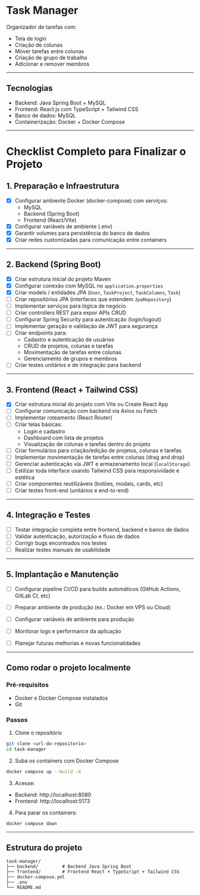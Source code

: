# Task Manager

Organizador de tarefas com:

- Tela de login  
- Criação de colunas  
- Mover tarefas entre colunas  
- Criação de grupo de trabalho  
- Adicionar e remover membros  

---

## Tecnologias

- Backend: Java Spring Boot + MySQL  
- Frontend: React.js com TypeScript + Tailwind CSS  
- Banco de dados: MySQL  
- Containerização: Docker + Docker Compose  

---

# Checklist Completo para Finalizar o Projeto

## 1. Preparação e Infraestrutura

- [x] Configurar ambiente Docker (docker-compose) com serviços:
  - MySQL
  - Backend (Spring Boot)
  - Frontend (React/Vite)
- [x] Configurar variáveis de ambiente (.env)
- [x] Garantir volumes para persistência do banco de dados
- [x] Criar redes customizadas para comunicação entre containers

---

## 2. Backend (Spring Boot)

- [x] Criar estrutura inicial do projeto Maven
- [x] Configurar conexão com MySQL no `application.properties`
- [x] Criar models / entidades JPA (`User`, `TaskProject`, `TaskColumns`, `Task`)
- [ ] Criar repositórios JPA (interfaces que estendem `JpaRepository`)
- [ ] Implementar serviços para lógica de negócio
- [ ] Criar controllers REST para expor APIs CRUD
- [ ] Configurar Spring Security para autenticação (login/logout)
- [ ] Implementar geração e validação de JWT para segurança
- [ ] Criar endpoints para:
  - Cadastro e autenticação de usuários
  - CRUD de projetos, colunas e tarefas
  - Movimentação de tarefas entre colunas
  - Gerenciamento de grupos e membros
- [ ] Criar testes unitários e de integração para backend

---

## 3. Frontend (React + Tailwind CSS)

- [x] Criar estrutura inicial do projeto com Vite ou Create React App
- [ ] Configurar comunicação com backend via Axios ou Fetch
- [ ] Implementar roteamento (React Router)
- [ ] Criar telas básicas:
  - Login e cadastro
  - Dashboard com lista de projetos
  - Visualização de colunas e tarefas dentro do projeto
- [ ] Criar formulários para criação/edição de projetos, colunas e tarefas
- [ ] Implementar movimentação de tarefas entre colunas (drag and drop)
- [ ] Gerenciar autenticação via JWT e armazenamento local (`localStorage`)
- [ ] Estilizar toda interface usando Tailwind CSS para responsividade e estética
- [ ] Criar componentes reutilizáveis (botões, modais, cards, etc)
- [ ] Criar testes front-end (unitários e end-to-end)

---

## 4. Integração e Testes

- [ ] Testar integração completa entre frontend, backend e banco de dados
- [ ] Validar autenticação, autorização e fluxo de dados
- [ ] Corrigir bugs encontrados nos testes
- [ ] Realizar testes manuais de usabilidade

---

## 5. Implantação e Manutenção

- [ ] Configurar pipeline CI/CD para builds automáticos (GitHub Actions, GitLab CI, etc)
- [ ] Preparar ambiente de produção (ex.: Docker em VPS ou Cloud)
- [ ] Configurar variáveis de ambiente para produção
- [ ] Monitorar logs e performance da aplicação
- [ ] Planejar futuras melhorias e novas funcionalidades


---

## Como rodar o projeto localmente

### Pré-requisitos

- Docker e Docker Compose instalados  
- Git  

### Passos

1. Clone o repositório

```bash
git clone <url-do-repositorio>
cd task-manager
```

2. Suba os containers com Docker Compose

```bash
docker compose up --build -d
```

3. Acesse:

- Backend: http://localhost:8080  
- Frontend: http://localhost:5173 

4. Para parar os containers:

```bash
docker compose down
```

---

## Estrutura do projeto

```
task-manager/
├── backend/         # Backend Java Spring Boot
├── frontend/        # Frontend React + TypeScript + Tailwind CSS
├── docker-compose.yml
├── .env
└── README.md
```
